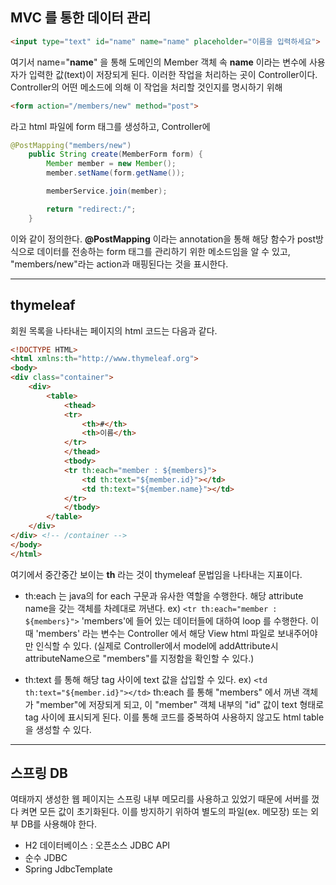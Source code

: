 ## MVC 를 통한 데이터 관리

```HTML
<input type="text" id="name" name="name" placeholder="이름을 입력하세요">
```
여기서 name="**name**" 을 통해 도메인의 Member 객체 속 **name** 이라는 변수에 사용자가 입력한 값(text)이 저장되게 된다.
이러한 작업을 처리하는 곳이 Controller이다. Controller의 어떤 메소드에 의해 이 작업을 처리할 것인지를 명시하기 위해
```HTML
<form action="/members/new" method="post">
```
라고 html 파일에 form 태그를 생성하고,
Controller에
```Java
@PostMapping("members/new")
    public String create(MemberForm form) {
        Member member = new Member();
        member.setName(form.getName());

        memberService.join(member);

        return "redirect:/";
    }
```
이와 같이 정의한다.
**@PostMapping** 이라는 annotation을 통해 해당 함수가 post방식으로 데이터를 전송하는 form 태그를 관리하기 위한 메소드임을 알 수 있고, "members/new"라는 action과 매핑된다는 것을 표시한다.

- - -

## thymeleaf
회원 목록을 나타내는 페이지의 html 코드는 다음과 같다.
```HTML
<!DOCTYPE HTML>
<html xmlns:th="http://www.thymeleaf.org">
<body>
<div class="container">
	<div>
		<table>
			<thead>
			<tr>
				<th>#</th>
				<th>이름</th>
			</tr>
			</thead>
			<tbody>
			<tr th:each="member : ${members}">
				<td th:text="${member.id}"></td>
				<td th:text="${member.name}"></td>
			</tr>
			</tbody>
		</table>
	</div>
</div> <!-- /container -->
</body>
</html>
```
여기에서 중간중간 보이는 **th** 라는 것이 thymeleaf 문법임을 나타내는 지표이다.
* th:each 는 java의 for each 구문과 유사한 역할을 수행한다. 해당 attribute name을 갖는 객체를 차례대로 꺼낸다.
ex) ```<tr th:each="member : ${members}">```
'members'에 들어 있는 데이터들에 대하여 loop 를 수행한다.
이때 'members' 라는 변수는 Controller 에서 해당 View html 파일로 보내주어야만 인식할 수 있다.
(실제로 Controller에서 model에 addAttribute시 attributeName으로 "members"를 지정함을 확인할 수 있다.)

* th:text 를 통해 해당 tag 사이에 text 값을 삽입할 수 있다.
ex) ``` <td th:text="${member.id}"></td> ```
th:each 를 통해 "members" 에서 꺼낸 객체가 "member"에 저장되게 되고, 
이 "member" 객체 내부의 "id" 값이 text 형태로 <td> tag 사이에 표시되게 된다.
이를 통해 코드를 중복하여 사용하지 않고도 html table 을 생성할 수 있다.
		
- - -		
## 스프링 DB
여태까지 생성한 웹 페이지는 스프링 내부 메모리를 사용하고 있었기 때문에 서버를 껐다 켜면 모든 값이 초기화된다.
이를 방지하기 위하여 별도의 파일(ex. 메모장) 또는 외부 DB를 사용해야 한다.

* H2 데이터베이스
: 오픈소스 JDBC API
* 순수 JDBC
* Spring JdbcTemplate















